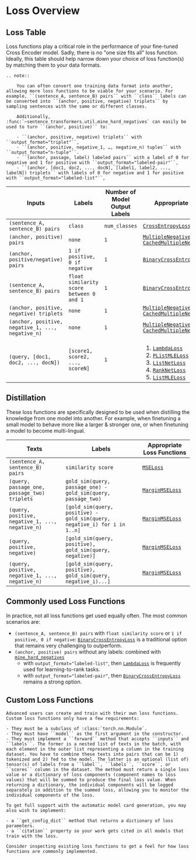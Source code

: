 # Loss Overview

## Loss Table

Loss functions play a critical role in the performance of your fine-tuned Cross Encoder model. Sadly, there is no "one size fits all" loss function. Ideally, this table should help narrow down your choice of loss function(s) by matching them to your data formats.

```{eval-rst}
.. note:: 

    You can often convert one training data format into another, allowing more loss functions to be viable for your scenario. For example, ``(sentence_A, sentence_B) pairs`` with ``class`` labels can be converted into ``(anchor, positive, negative) triplets`` by sampling sentences with the same or different classes.

    Additionally, :func:`~sentence_transformers.util.mine_hard_negatives` can easily be used to turn ``(anchor, positive)`` to:

    - ``(anchor, positive, negative) triplets`` with ``output_format="triplet"``, 
    - ``(anchor, positive, negative_1, …, negative_n) tuples`` with ``output_format="n-tuple"``.
    - ``(anchor, passage, label) labeled pairs`` with a label of 0 for negative and 1 for positive with ``output_format="labeled-pair"``,
    - ``(anchor, [doc1, doc2, ..., docN], [label1, label2, ..., labelN]) triplets`` with labels of 0 for negative and 1 for positive with ``output_format="labeled-list"``, 
```

| Inputs                                            | Labels                                   | Number of Model Output Labels | Appropriate Loss Functions                                                                                                                                                                                                                                                                                                                                                                                                                                                                                                                          |
|---------------------------------------------------|------------------------------------------|-------------------------------|-----------------------------------------------------------------------------------------------------------------------------------------------------------------------------------------------------------------------------------------------------------------------------------------------------------------------------------------------------------------------------------------------------------------------------------------------------------------------------------------------------------------------------------------------------|
| `(sentence_A, sentence_B) pairs`                  | `class`                                  | `num_classes`                 | <a href="../package_reference/cross_encoder/losses.html#crossentropyloss">`CrossEntropyLoss`</a>                                                                                                                                                                                                                                                                                                                                                                                                                                                    |
| `(anchor, positive) pairs`                        | `none`                                   | `1`                           | <a href="../package_reference/cross_encoder/losses.html#multiplenegativesrankingloss">`MultipleNegativesRankingLoss`</a><br><a href="../package_reference/cross_encoder/losses.html#cachedmultiplenegativesrankingloss">`CachedMultipleNegativesRankingLoss`</a>                                                                                                                                                                                                                                                                                    |
| `(anchor, positive/negative) pairs`               | `1 if positive, 0 if negative`           | `1`                           | <a href="../package_reference/cross_encoder/losses.html#binarycrossentropyloss">`BinaryCrossEntropyLoss`</a>                                                                                                                                                                                                                                                                                                                                                                                                                                        |
| `(sentence_A, sentence_B) pairs`                  | `float similarity score between 0 and 1` | `1`                           | <a href="../package_reference/cross_encoder/losses.html#binarycrossentropyloss">`BinaryCrossEntropyLoss`</a>                                                                                                                                                                                                                                                                                                                                                                                                                                        |
| `(anchor, positive, negative) triplets`           | `none`                                   | `1`                           | <a href="../package_reference/cross_encoder/losses.html#multiplenegativesrankingloss">`MultipleNegativesRankingLoss`</a><br><a href="../package_reference/cross_encoder/losses.html#cachedmultiplenegativesrankingloss">`CachedMultipleNegativesRankingLoss`</a>                                                                                                                                                                                                                                                                                    |
| `(anchor, positive, negative_1, ..., negative_n)` | `none`                                   | `1`                           | <a href="../package_reference/cross_encoder/losses.html#multiplenegativesrankingloss">`MultipleNegativesRankingLoss`</a><br><a href="../package_reference/cross_encoder/losses.html#cachedmultiplenegativesrankingloss">`CachedMultipleNegativesRankingLoss`</a>                                                                                                                                                                                                                                                                                    |
| `(query, [doc1, doc2, ..., docN])`                | `[score1, score2, ..., scoreN]`          | `1`                           | <ol style="margin-bottom: 0;line-height: inherit;"><li><a href="../package_reference/cross_encoder/losses.html#lambdaloss">`LambdaLoss`</a></li><li><a href="../package_reference/cross_encoder/losses.html#plistmleloss">`PListMLELoss`</a></li><li><a href="../package_reference/cross_encoder/losses.html#listnetloss">`ListNetLoss`</a></li><li><a href="../package_reference/cross_encoder/losses.html#ranknetloss">`RankNetLoss`</a></li><li><a href="../package_reference/cross_encoder/losses.html#listmleloss">`ListMLELoss`</a></li></ol> |

## Distillation
These loss functions are specifically designed to be used when distilling the knowledge from one model into another.
For example, when finetuning a small model to behave more like a larger & stronger one, or when finetuning a model to become multi-lingual.

| Texts                                             | Labels                                                                    | Appropriate Loss Functions                                                                 |
|---------------------------------------------------|---------------------------------------------------------------------------|--------------------------------------------------------------------------------------------|
| `(sentence_A, sentence_B) pairs`                  | `similarity score`                                                        | <a href="../package_reference/cross_encoder/losses.html#mseloss">`MSELoss`</a>             |
| `(query, passage_one, passage_two) triplets`      | `gold_sim(query, passage_one) - gold_sim(query, passage_two)`             | <a href="../package_reference/cross_encoder/losses.html#marginmseloss">`MarginMSELoss`</a> |
| `(query, positive, negative_1, ..., negative_n)`  | `[gold_sim(query, positive) - gold_sim(query, negative_i) for i in 1..n]` | <a href="../package_reference/cross_encoder/losses.html#marginmseloss">`MarginMSELoss`</a> |
| `(query, positive, negative)`                     | `[gold_sim(query, positive), gold_sim(query, negative)]`                  | <a href="../package_reference/cross_encoder/losses.html#marginmseloss">`MarginMSELoss`</a> |
| `(query, positive, negative_1, ..., negative_n) ` | `[gold_sim(query, positive), gold_sim(query, negative_i)...] `            | <a href="../package_reference/cross_encoder/losses.html#marginmseloss">`MarginMSELoss`</a> |

## Commonly used Loss Functions
In practice, not all loss functions get used equally often. The most common scenarios are:

* `(sentence_A, sentence_B) pairs` with `float similarity score` or `1 if positive, 0 if negative`: <a href="../package_reference/cross_encoder/losses.html#binarycrossentropyloss"><code>BinaryCrossEntropyLoss</code></a> is a traditional option that remains very challenging to outperform. 
* `(anchor, positive) pairs` without any labels: combined with <a href="../package_reference/util.html#sentence_transformers.util.mine_hard_negatives"><code>mine_hard_negatives</code></a>
    * with <code>output_format="labeled-list"</code>, then <a href="../package_reference/cross_encoder/losses.html#lambdaloss"><code>LambdaLoss</code></a> is frequently used for learning-to-rank tasks.
    * with <code>output_format="labeled-pair"</code>, then <a href="../package_reference/cross_encoder/losses.html#binarycrossentropyloss"><code>BinaryCrossEntropyLoss</code></a> remains a strong option.

## Custom Loss Functions

```{eval-rst}
Advanced users can create and train with their own loss functions. Custom loss functions only have a few requirements:

- They must be a subclass of :class:`torch.nn.Module`.
- They must have ``model`` as the first argument in the constructor.
- They must implement a ``forward`` method that accepts ``inputs`` and ``labels``. The former is a nested list of texts in the batch, with each element in the outer list representing a column in the training dataset. You have to combine these texts into pairs that can be 1) tokenized and 2) fed to the model. The latter is an optional (list of) tensor(s) of labels from a ``label``, ``labels``, ``score``, or ``scores`` column in the dataset. The method must return a single loss value or a dictionary of loss components (component names to loss values) that will be summed to produce the final loss value. When returning a dictionary, the individual components will be logged separately in addition to the summed loss, allowing you to monitor the individual components of the loss.

To get full support with the automatic model card generation, you may also wish to implement:

- a ``get_config_dict`` method that returns a dictionary of loss parameters.
- a ``citation`` property so your work gets cited in all models that train with the loss.

Consider inspecting existing loss functions to get a feel for how loss functions are commonly implemented.
```
